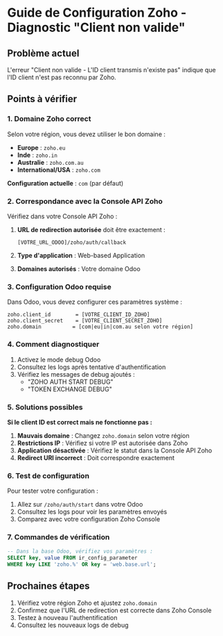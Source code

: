# Guide de Configuration Zoho - Diagnostic "Client non valide"

## Problème actuel
L'erreur "Client non valide - L'ID client transmis n'existe pas" indique que l'ID client n'est pas reconnu par Zoho.

## Points à vérifier

### 1. Domaine Zoho correct
Selon votre région, vous devez utiliser le bon domaine :

- **Europe** : `zoho.eu` 
- **Inde** : `zoho.in`
- **Australie** : `zoho.com.au`
- **International/USA** : `zoho.com`

**Configuration actuelle** : `com` (par défaut)

### 2. Correspondance avec la Console API Zoho

Vérifiez dans votre Console API Zoho :

1. **URL de redirection autorisée** doit être exactement :
   ```
   [VOTRE_URL_ODOO]/zoho/auth/callback
   ```

2. **Type d'application** : Web-based Application

3. **Domaines autorisés** : Votre domaine Odoo

### 3. Configuration Odoo requise

Dans Odoo, vous devez configurer ces paramètres système :

```
zoho.client_id        = [VOTRE_CLIENT_ID_ZOHO]
zoho.client_secret    = [VOTRE_CLIENT_SECRET_ZOHO] 
zoho.domain          = [com|eu|in|com.au selon votre région]
```

### 4. Comment diagnostiquer

1. Activez le mode debug Odoo
2. Consultez les logs après tentative d'authentification
3. Vérifiez les messages de debug ajoutés :
   - "ZOHO AUTH START DEBUG"  
   - "TOKEN EXCHANGE DEBUG"

### 5. Solutions possibles

**Si le client ID est correct mais ne fonctionne pas :**

1. **Mauvais domaine** : Changez `zoho.domain` selon votre région
2. **Restrictions IP** : Vérifiez si votre IP est autorisée dans Zoho
3. **Application désactivée** : Vérifiez le statut dans la Console API Zoho
4. **Redirect URI incorrect** : Doit correspondre exactement

### 6. Test de configuration

Pour tester votre configuration :

1. Allez sur `/zoho/auth/start` dans votre Odoo
2. Consultez les logs pour voir les paramètres envoyés
3. Comparez avec votre configuration Zoho Console

### 7. Commandes de vérification

```sql
-- Dans la base Odoo, vérifiez vos paramètres :
SELECT key, value FROM ir_config_parameter 
WHERE key LIKE 'zoho.%' OR key = 'web.base.url';
```

## Prochaines étapes

1. Vérifiez votre région Zoho et ajustez `zoho.domain`
2. Confirmez que l'URL de redirection est correcte dans Zoho Console  
3. Testez à nouveau l'authentification
4. Consultez les nouveaux logs de debug